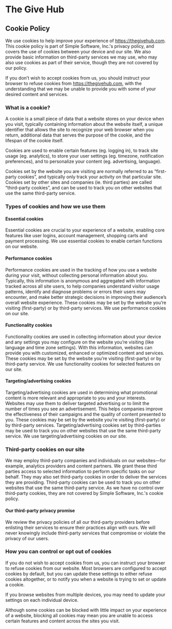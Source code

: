 <h1>The Give Hub</h1>
<h2>Cookie Policy</h2>
<p>We use cookies to help improve your experience of <a href="https://thegivehub.com">https://thegivehub.com</a>. This cookie policy is part of Simple
 Software, Inc.'s privacy policy, and covers the use of cookies between your device and our site. We also provide basic information on third-party services we
 may use, who may also use cookies as part of their service, though they are not covered by our policy.</p>
<p>If you don’t wish to accept cookies from us, you should instruct your browser to refuse cookies from
 <a href="https://thegivehub.com">https://thegivehub.com</a>, with the understanding that we may be unable to provide you with some of your desired content and services.</p>
<h3>What is a cookie?</h3>
<p>A cookie is a small piece of data that a website stores on your device when you visit, typically containing information about the website itself, a
 unique identifier that allows the site to recognize your web browser when you return, additional data that serves the purpose of the cookie, and the lifespan
 of the cookie itself.</p>
<p>Cookies are used to enable certain features (eg. logging in), to track site usage (eg. analytics), to store your user settings (eg. timezone,
 notification preferences), and to personalize your content (eg. advertising, language).</p>
<p>Cookies set by the website you are visiting are normally referred to as “first-party cookies”, and typically only track your activity on that
 particular site. Cookies set by other sites and companies (ie. third parties) are called “third-party cookies”, and can be used to track you on other websites that
 use the same third-party service.</p>
<h3>Types of cookies and how we use them</h3>
<h4>Essential cookies</h4>
<p>Essential cookies are crucial to your experience of a website, enabling core features like user logins, account management, shopping carts and payment
processing. We use essential cookies to enable certain functions on our website.</p>
<h4>Performance cookies</h4>
<p>Performance cookies are used in the tracking of how you use a website during your visit, without collecting personal information about you. Typically,
this information is anonymous and aggregated with information tracked across all site users, to help companies understand visitor usage patterns, identify
 and diagnose problems or errors their users may encounter, and make better strategic decisions in improving their audience’s overall website experience.
These cookies may be set by the website you’re visiting (first-party) or by third-party services. We use performance cookies on our site.</p>
<h4>Functionality cookies</h4>
<p>Functionality cookies are used in collecting information about your device and any settings you may configure on the website you’re visiting (like
 language and time zone settings). With this information, websites can provide you with customized, enhanced or optimized content and services. These cookies
 may be set by the website you’re visiting (first-party) or by third-party service. We use functionality cookies for selected features on our site.</p>
<h4>Targeting/advertising cookies</h4>
<p>Targeting/advertising cookies are used in determining what promotional content is more relevant and appropriate to you and your interests. Websites may
 use them to deliver targeted advertising or to limit the number of times you see an advertisement. This helps companies improve the effectiveness of
 their campaigns and the quality of content presented to you. These cookies may be set by the website you’re visiting (first-party) or by third-party services.
 Targeting/advertising cookies set by third-parties may be used to track you on other websites that use the same third-party service. We use
 targeting/advertising cookies on our site.</p>
<h3>Third-party cookies on our site</h3>
<p>We may employ third-party companies and individuals on our websites—for example, analytics providers and content partners. We grant these third parties
 access to selected information to perform specific tasks on our behalf. They may also set third-party cookies in order to deliver the services they are
 providing. Third-party cookies can be used to track you on other websites that use the same third-party service. As we have no control over third-party
 cookies, they are not covered by Simple Software, Inc.'s cookie policy.</p>
<h4>Our third-party privacy promise</h4>
<p>We review the privacy policies of all our third-party providers before enlisting their services to ensure their practices align with ours. We will
 never knowingly include third-party services that compromise or violate the privacy of our users.</p>
<h3>How you can control or opt out of cookies</h3>
<p>If you do not wish to accept cookies from us, you can instruct your browser to refuse cookies from our website. Most browsers are configured to accept
cookies by default, but you can update these settings to either refuse cookies altogether, or to notify you when a website is trying to set or update a
 cookie.</p>
<p>If you browse websites from multiple devices, you may need to update your settings on each individual device.</p>
<p>Although some cookies can be blocked with little impact on your experience of a website, blocking all cookies may mean you are unable to access certain
 features and content across the sites you visit.</p>

